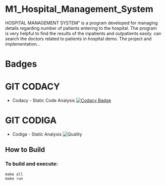 # M1_Hospital_Management_System
HOSPITAL MANAGEMENT SYSTEM” is a program developed for managing details regarding number of patients entering to the hospital. The program is very helpful to find the results of the inpatients and outpatients easily. can search the doctors related to patients in hospital demo. The project and implementation…



# Badges

 # GIT CODACY
 
 * Codacy - Static Code Analysis
 [![Codacy Badge](https://app.codacy.com/project/badge/Grade/9ffc696c7ffd4d12aab8c2fe01c52057)](https://www.codacy.com/gh/akpatil9130/M1_Hospital_Management_System/dashboard?utm_source=github.com&amp;utm_medium=referral&amp;utm_content=akpatil9130/M1_Hospital_Management_System&amp;utm_campaign=Badge_Grade)
 
 
 # GIT CODIGA
 
 * Codiga - Static Analysis
 ![Quality](https://api.codiga.io/project/32335/score/svg)
 
 
 
   
  ## How to Build
  
  
  ### To build and execute:
```
make all
make run
```
